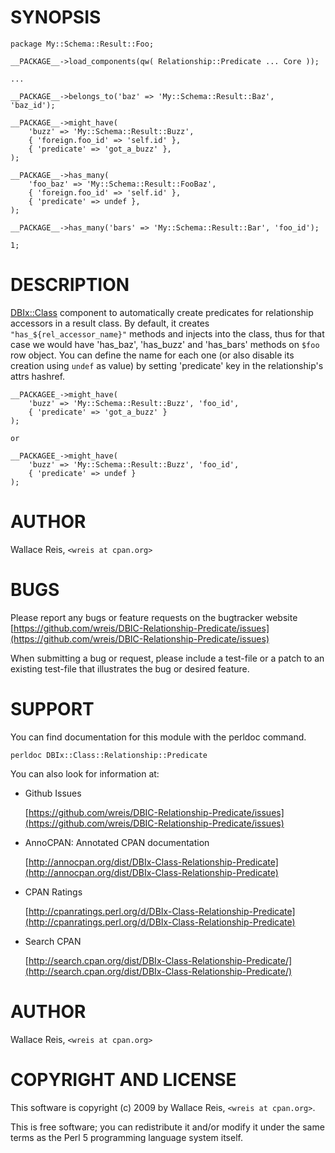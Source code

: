 # SYNOPSIS

    package My::Schema::Result::Foo;

    __PACKAGE__->load_components(qw( Relationship::Predicate ... Core ));

    ...

    __PACKAGE__->belongs_to('baz' => 'My::Schema::Result::Baz',  'baz_id');

    __PACKAGE__->might_have(
        'buzz' => 'My::Schema::Result::Buzz',
        { 'foreign.foo_id' => 'self.id' },
        { 'predicate' => 'got_a_buzz' },
    );

    __PACKAGE__->has_many(
        'foo_baz' => 'My::Schema::Result::FooBaz',
        { 'foreign.foo_id' => 'self.id' },
        { 'predicate' => undef },
    );

    __PACKAGE__->has_many('bars' => 'My::Schema::Result::Bar', 'foo_id');

    1;

# DESCRIPTION

[DBIx::Class](https://metacpan.org/pod/DBIx%3A%3AClass) component to automatically create predicates for relationship accessors in a result class.
By default, it creates `"has_${rel_accessor_name}"` methods and injects into the class,
thus for that case we would have 'has\_baz', 'has\_buzz' and 'has\_bars' methods on `$foo` row object. You can
define the name for each one (or also disable its creation using `undef` as value) by setting 'predicate'
key in the relationship's attrs hashref.

    __PACKAGEE_->might_have(
        'buzz' => 'My::Schema::Result::Buzz', 'foo_id',
        { 'predicate' => 'got_a_buzz' }
    );

    or

    __PACKAGEE_->might_have(
        'buzz' => 'My::Schema::Result::Buzz', 'foo_id',
        { 'predicate' => undef }
    );

# AUTHOR

Wallace Reis, `<wreis at cpan.org>`

# BUGS

Please report any bugs or feature requests on the bugtracker website
[https://github.com/wreis/DBIC-Relationship-Predicate/issues](https://github.com/wreis/DBIC-Relationship-Predicate/issues)

When submitting a bug or request, please include a test-file or a
patch to an existing test-file that illustrates the bug or desired
feature.

# SUPPORT

You can find documentation for this module with the perldoc command.

    perldoc DBIx::Class::Relationship::Predicate

You can also look for information at:

- Github Issues

    [https://github.com/wreis/DBIC-Relationship-Predicate/issues](https://github.com/wreis/DBIC-Relationship-Predicate/issues)

- AnnoCPAN: Annotated CPAN documentation

    [http://annocpan.org/dist/DBIx-Class-Relationship-Predicate](http://annocpan.org/dist/DBIx-Class-Relationship-Predicate)

- CPAN Ratings

    [http://cpanratings.perl.org/d/DBIx-Class-Relationship-Predicate](http://cpanratings.perl.org/d/DBIx-Class-Relationship-Predicate)

- Search CPAN

    [http://search.cpan.org/dist/DBIx-Class-Relationship-Predicate/](http://search.cpan.org/dist/DBIx-Class-Relationship-Predicate/)

# AUTHOR

Wallace Reis, `<wreis at cpan.org>`

# COPYRIGHT AND LICENSE

This software is copyright (c) 2009 by Wallace Reis, `<wreis at cpan.org>`.

This is free software; you can redistribute it and/or modify it under
the same terms as the Perl 5 programming language system itself.

